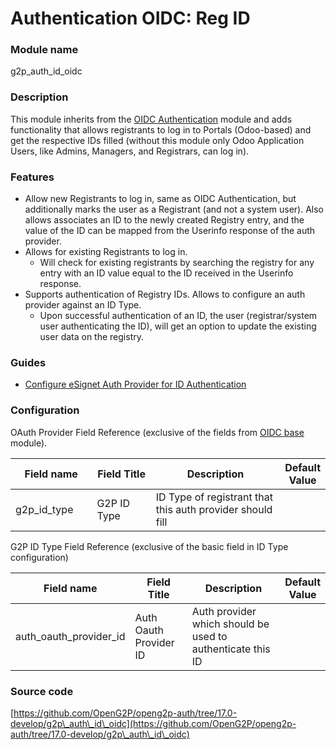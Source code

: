 # Authentication OIDC: Reg ID

### Module name

g2p\_auth\_id\_oidc

### Description

This module inherits from the [OIDC Authentication](authentication-oidc-base.md) module and adds functionality that allows registrants to log in to Portals (Odoo-based) and get the respective IDs filled (without this module only Odoo Application Users, like Admins, Managers, and Registrars, can log in).

### Features

* Allow new Registrants to log in, same as OIDC Authentication, but additionally marks the user as a Registrant (and not a system user). Also allows associates an ID to the newly created Registry entry, and the value of the ID can be mapped from the Userinfo response of the auth provider.
* Allows for existing Registrants to log in.
  * Will check for existing registrants by searching the registry for any entry with an ID value equal to the ID received in the Userinfo response.
* Supports authentication of Registry IDs. Allows to configure an auth provider against an ID Type.
  * Upon successful authentication of an ID, the user (registrar/system user authenticating the ID), will get an option to update the existing user data on the registry.

### Guides

* [Configure eSignet Auth Provider for ID Authentication](../../functionality/id-verification/user-guides/configure-esignet-auth-provider-for-id-authentication.md)

### Configuration

OAuth Provider Field Reference (exclusive of the fields from [OIDC base](authentication-oidc-base.md) module).

<table><thead><tr><th width="146">Field name</th><th width="137">Field Title</th><th width="334">Description</th><th>Default Value</th></tr></thead><tbody><tr><td>g2p_id_type</td><td>G2P ID Type</td><td>ID Type of registrant that this auth provider should fill</td><td></td></tr></tbody></table>

G2P ID Type Field Reference (exclusive of the basic field in ID Type configuration)&#x20;

<table><thead><tr><th width="146">Field name</th><th width="137">Field Title</th><th width="334">Description</th><th>Default Value</th></tr></thead><tbody><tr><td>auth_oauth_provider_id</td><td>Auth Oauth Provider ID</td><td>Auth provider which should be used to authenticate this ID</td><td></td></tr></tbody></table>

### Source code

[https://github.com/OpenG2P/openg2p-auth/tree/17.0-develop/g2p\_auth\_id\_oidc](https://github.com/OpenG2P/openg2p-auth/tree/17.0-develop/g2p\_auth\_id\_oidc)
